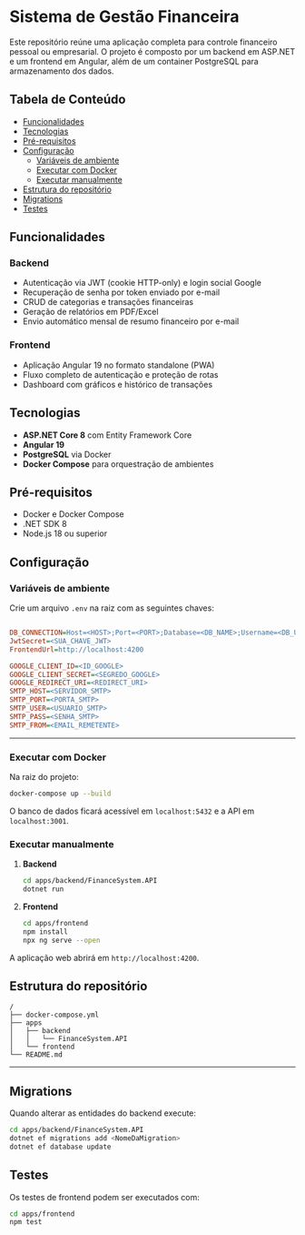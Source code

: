 # Sistema de Gestão Financeira

Este repositório reúne uma aplicação completa para controle financeiro pessoal ou empresarial. O projeto é composto por um backend em ASP.NET e um frontend em Angular, além de um container PostgreSQL para armazenamento dos dados.

## Tabela de Conteúdo
- [Funcionalidades](#funcionalidades)
- [Tecnologias](#tecnologias)
- [Pré-requisitos](#pré-requisitos)
- [Configuração](#configuracao)
  - [Variáveis de ambiente](#variaveis-de-ambiente)
  - [Executar com Docker](#executar-com-docker)
  - [Executar manualmente](#executar-manualmente)
- [Estrutura do repositório](#estrutura-do-repositorio)
- [Migrations](#migrations)
- [Testes](#testes)

## Funcionalidades

### Backend

- Autenticação via JWT (cookie HTTP-only) e login social Google
- Recuperação de senha por token enviado por e-mail
- CRUD de categorias e transações financeiras
- Geração de relatórios em PDF/Excel
- Envio automático mensal de resumo financeiro por e-mail

### Frontend
- Aplicação Angular 19 no formato standalone (PWA)
- Fluxo completo de autenticação e proteção de rotas
- Dashboard com gráficos e histórico de transações

## Tecnologias
- **ASP.NET Core 8** com Entity Framework Core
- **Angular 19**
- **PostgreSQL** via Docker
- **Docker Compose** para orquestração de ambientes

## Pré-requisitos
- Docker e Docker Compose
- .NET SDK 8
- Node.js 18 ou superior

## Configuração
### Variáveis de ambiente
Crie um arquivo `.env` na raiz com as seguintes chaves:

```ini

DB_CONNECTION=Host=<HOST>;Port=<PORT>;Database=<DB_NAME>;Username=<DB_USER>;Password=<DB_PASS>
JwtSecret=<SUA_CHAVE_JWT>
FrontendUrl=http://localhost:4200

GOOGLE_CLIENT_ID=<ID_GOOGLE>
GOOGLE_CLIENT_SECRET=<SEGREDO_GOOGLE>
GOOGLE_REDIRECT_URI=<REDIRECT_URI>
SMTP_HOST=<SERVIDOR_SMTP>
SMTP_PORT=<PORTA_SMTP>
SMTP_USER=<USUARIO_SMTP>
SMTP_PASS=<SENHA_SMTP>
SMTP_FROM=<EMAIL_REMETENTE>
```

---
### Executar com Docker
Na raiz do projeto:

```bash
docker-compose up --build
```
O banco de dados ficará acessível em `localhost:5432` e a API em `localhost:3001`.

### Executar manualmente
1. **Backend**
   ```bash
   cd apps/backend/FinanceSystem.API
   dotnet run
   ```
2. **Frontend**
   ```bash
   cd apps/frontend
   npm install
   npx ng serve --open
   ```
A aplicação web abrirá em `http://localhost:4200`.

## Estrutura do repositório
```
/
├── docker-compose.yml
├── apps
│   ├── backend
│   │   └── FinanceSystem.API
│   └── frontend
└── README.md
```
---
## Migrations
Quando alterar as entidades do backend execute:

```bash
cd apps/backend/FinanceSystem.API
dotnet ef migrations add <NomeDaMigration>
dotnet ef database update
```
## Testes
Os testes de frontend podem ser executados com:
```bash
cd apps/frontend
npm test
```
